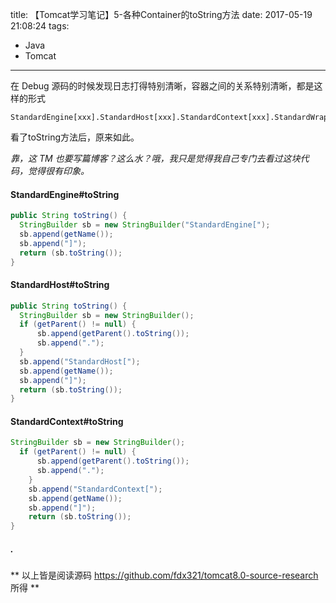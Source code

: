 title: 【Tomcat学习笔记】5-各种Container的toString方法
date: 2017-05-19 21:08:24
tags:
- Java
- Tomcat
---
在 Debug 源码的时候发现日志打得特别清晰，容器之间的关系特别清晰，都是这样的形式
```
StandardEngine[xxx].StandardHost[xxx].StandardContext[xxx].StandardWrapper[xxx]
```
看了toString方法后，原来如此。

*靠，这 TM 也要写篇博客？这么水？哦，我只是觉得我自己专门去看过这块代码，觉得很有印象。*

#### StandardEngine#toString
```java
public String toString() {
  StringBuilder sb = new StringBuilder("StandardEngine[");
  sb.append(getName());
  sb.append("]");
  return (sb.toString());
}
```
<!--more-->
#### StandardHost#toString
```java
public String toString() {
  StringBuilder sb = new StringBuilder();
  if (getParent() != null) {
      sb.append(getParent().toString());
      sb.append(".");
  }
  sb.append("StandardHost[");
  sb.append(getName());
  sb.append("]");
  return (sb.toString());
}
```
#### StandardContext#toString
```java
StringBuilder sb = new StringBuilder();
  if (getParent() != null) {
      sb.append(getParent().toString());
      sb.append(".");
    }
    sb.append("StandardContext[");
    sb.append(getName());
    sb.append("]");
    return (sb.toString());
}
```

##### .
** 以上皆是阅读源码 https://github.com/fdx321/tomcat8.0-source-research 所得 **
